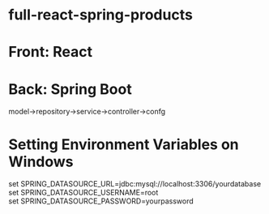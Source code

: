 # full-react-spring-products<br>

# Front: React<br>

# Back: Spring Boot<br>
model->repository->service->controller->confg<br>


# Setting Environment Variables on Windows<br>
set SPRING_DATASOURCE_URL=jdbc:mysql://localhost:3306/yourdatabase<br>
set SPRING_DATASOURCE_USERNAME=root<br>
set SPRING_DATASOURCE_PASSWORD=yourpassword<br>
